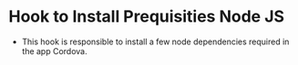 # Hook to Install Prequisities Node JS

- This hook is responsible to install a few node dependencies required in the app Cordova.